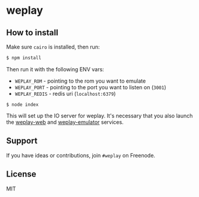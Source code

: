 
# weplay

## How to install

Make sure `cairo` is installed, then run:

```bash
$ npm install
```

Then run it with the following ENV vars:

- `WEPLAY_ROM` - pointing to the rom you want to emulate
- `WEPLAY_PORT` - pointing to the port you want to listen on (`3001`)
- `WEPLAY_REDIS` - redis uri (`localhost:6379`)

```
$ node index
```

This will set up the IO server for weplay. It's necessary that you also
launch the [weplay-web](https://github.com/guille/weplay-web)
and [weplay-emulator](https://github.com/guille/weplay-emulator) services.

## Support

If you have ideas or contributions, join `#weplay` on Freenode.

## License

MIT
